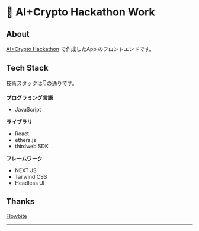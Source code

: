 # 🚀 **AI+Crypto Hackathon Work**

## **About**
[AI+Crypto Hackathon](https://ai-crypto-hack.framer.website/) で作成したApp のフロントエンドです。<br>


## **Tech Stack**
技術スタックは👇の通りです。

**プログラミング言語**<br>
- JavaScript<br>

**ライブラリ**<br>
- React<br>
- ethers.js<br>
- thirdweb SDK<br>

**フレームワーク**<br>
- NEXT JS<br>
- Tailwind CSS<br>
- Headless UI<br>

## **Thanks**
[Flowbite](https://flowbite.com)<br>

***
<br>



